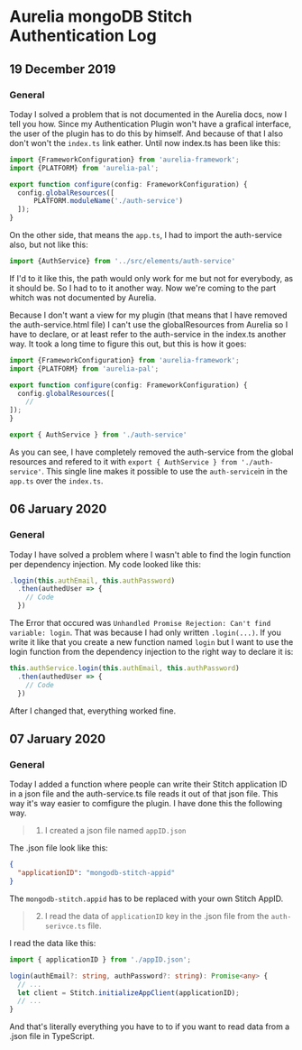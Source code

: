 # Aurelia mongoDB Stitch Authentication Log
## 19 December 2019
### General
Today I solved a problem that is not documented in the Aurelia docs, now I tell you how.
Since my Authentication Plugin won't have a grafical interface, the user of the plugin has to do this by himself. And because of that I also don't won't the ` index.ts ` link eather. Until now index.ts has been like this:
``` ts
import {FrameworkConfiguration} from 'aurelia-framework';
import {PLATFORM} from 'aurelia-pal';

export function configure(config: FrameworkConfiguration) {
  config.globalResources([
      PLATFORM.moduleName('./auth-service')
  ]);
}
```
On the other side, that means the ` app.ts `, I had to import the auth-service also, but not like this:
``` ts
import {AuthService} from '../src/elements/auth-service'
```
If I'd to it like this, the path would only work for me but not for everybody, as it should be. So I had to to it another way.
Now we're coming to the part whitch was not documented by Aurelia.

Because I don't want a view for my plugin (that means that I have removed the auth-service.html file) I can't use the globalResources from Aurelia so I have to declare, or at least refer to the auth-service in the index.ts another way. It took a long time to figure this out, but this is how it goes:
``` ts
import {FrameworkConfiguration} from 'aurelia-framework';
import {PLATFORM} from 'aurelia-pal';

export function configure(config: FrameworkConfiguration) {
  config.globalResources([
    //
]);
}

export { AuthService } from './auth-service'
```

As you can see, I have completely removed the auth-service from the global resources and refered to it with ` export { AuthService } from './auth-service' `. This single line makes it possible to use the ` auth-service `in in the ` app.ts ` over the ` index.ts `.

## 06 Jaruary 2020
### General
Today I have solved a problem where I wasn't able to find the login function per dependency injection. My code looked like this:
``` ts
.login(this.authEmail, this.authPassword)
  .then(authedUser => {
    // Code
  })
```
The Error that occured was `Unhandled Promise Rejection: Can't find variable: login`. That was because I had only written `.login(...)`. If you write it like that you create a new function named `login` but I want to use the login function from the dependency injection to the right way to declare it is:
``` ts
this.authService.login(this.authEmail, this.authPassword)
  .then(authedUser => {
    // Code
  })
```
After I changed that, everything worked fine.

## 07 Jaruary 2020
### General
Today I added a function where people can write their Stitch application ID in a  json file and the auth-service.ts file reads it out of that json file. This way it's way easier to comfigure the plugin. I have done this the following way.

>1. I created a json file named `appID.json`

The .json file look like this:
```json
{
  "applicationID": "mongodb-stitch-appid"
}
```
 The `mongodb-stitch.appid` has to be replaced with your own Stitch AppID.

 >2. I read the data of `applicationID` key in the .json file from the `auth-serivce.ts` file.

I read the data like this:
``` ts
import { applicationID } from './appID.json';

login(authEmail?: string, authPassword?: string): Promise<any> {
  // ...
  let client = Stitch.initializeAppClient(applicationID);
  // ...
}
```
And that's literally everything you have to to if you want to read data from a .json file in TypeScript.
